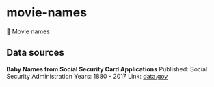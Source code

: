# movie-names
🎥 Movie names


## Data sources

**Baby Names from Social Security Card Applications**
Published: Social Security Administration
Years: 1880 - 2017
Link: [data.gov](https://catalog.data.gov/dataset/baby-names-from-social-security-card-applications-national-level-data)